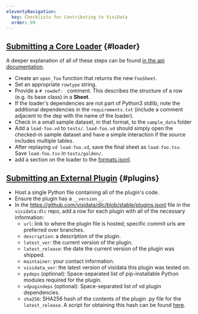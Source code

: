 ```yaml
---
eleventyNavigation:
  key: Checklists for Contributing to VisiData
  order: 99
---
```


## [Submitting a Core Loader](#loader) {#loader}
A deeper explanation of all of these steps can be found [in the api documentation](https://www.visidata.org/docs/api/loaders.html).

- Create an `open_foo` function that returns the new `FooSheet`.
- Set an appropriate `rowtype` string.
- Provide a `# rowdef: ` comment. This describes the structure of a row (e.g. its base class) in a **Sheet**.
- If the loader's dependencies are not part of Python3 stdlib, note the additional dependencies in the `requirements.txt` (include a comment adjacent to the dep with the name of the loader).
- Check in a small sample dataset, in that format, to the `sample_data` folder
- Add a `load-foo.vd` to `tests/`. `load-foo.vd` should simply open the checked-in sample dataset and have a simple interaction if the source includes multiple tables.
- After replaying `vd load-foo.vd`, save the final sheet as `load-foo.tsv`. Save `load-foo.tsv` in `tests/golden/`.
- add a section on the loader to the [formats.jsonl](https://github.com/saulpw/visidata/blob/develop/dev/formats.jsonl).

## [Submitting an External Plugin](#plugins) {#plugins}

- Host a single Python file containing all of the plugin's code.
- Ensure the plugin has a `__version__`.
- In the https://github.com/visidata/dlc/blob/stable/plugins.jsonl file in the `visidata:dlc` repo, add a row for each plugin with all of the necessary information:
    - `url`: link to where the plugin file is hosted; specific commit urls are preferred over branches.
    - `description`: a description of the plugin.
    - `latest_ver`: the current version of the plugin.
    - `latest_release`: the date the current version of the plugin was shipped.
    - `maintainer`: your contact information.
    - `visidata_ver`: the latest version of visidata this plugin was tested on.
    - `pydeps` (optional): Space-separated list of pip-installable Python modules required for the plugin.
    - `vdpugindeps` (optional): Space-separated list of vd plugin dependencies.
    - `sha256`: SHA256 hash of the contents of the plugin .py file for the `latest_release`. A script for obtaining this hash can be found [here](https://raw.githubusercontent.com/saulpw/visidata/develop/dev/vdhash.py).
